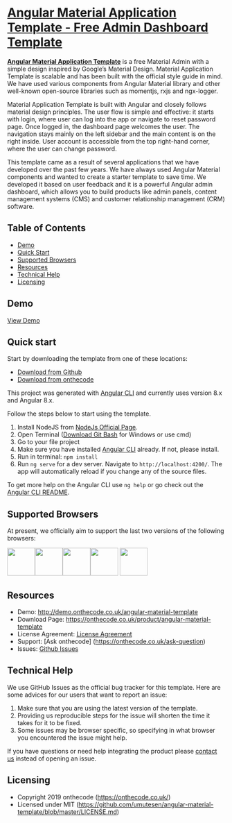 # [Angular Material Application Template - Free Admin Dashboard Template](https://onthecode.co.uk/product/angular-material-template/)

**[Angular Material Application Template](https://onthecode.co.uk/product/angular-material-template/)** is a free Material Admin with a simple design inspired by Google’s Material Design. Material Application Template is scalable and has been built with the official style guide in mind. We have used various components from Angular Material library and other well-known open-source libraries such as momentjs, rxjs and ngx-logger.

Material Application Template is built with Angular and closely follows material design principles. The user flow is simple and effective: it starts with login, where user can log into the app or navigate to reset password page. Once logged in, the dashboard page welcomes the user. The navigation stays mainly on the left sidebar and the main content is on the right inside. User account is accessible from the top right-hand corner, where the user can change password.

This template came as a result of several applications that we have developed over the past few years. We have always used Angular Material components and wanted to create a starter template to save time. We developed it based on user feedback and it is a powerful Angular admin dashboard, which allows you to build products like admin panels, content management systems (CMS) and customer relationship management (CRM) software.

## Table of Contents

* [Demo](#demo)
* [Quick Start](#quick-start)
* [Supported Browsers](#supported-browsers)
* [Resources](#resources)
* [Technical Help](#technical-help)
* [Licensing](#licensing)

## Demo
[View Demo](http://demo.onthecode.co.uk/angular-material-template)

## Quick start
Start by downloading the template from one of these locations:

- [Download from Github](https://github.com/umutesen/angular-material-template/archive/master.zip)
- [Download from onthecode](https://onthecode.co.uk/product/angular-material-template)

This project was generated with [Angular CLI](https://github.com/angular/angular-cli) and currently uses version 8.x and Angular 8.x.

Follow the steps below to start using the template.

1. Install NodeJS from [NodeJs Official Page](https://nodejs.org/en).
2. Open Terminal ([Download Git Bash](https://gitforwindows.org/) for Windows or use cmd)
3. Go to your file project
4. Make sure you have installed [Angular CLI](https://github.com/angular/angular-cli) already. If not, please install.
5. Run in terminal: ```npm install```
6. Run `ng serve` for a dev server. Navigate to `http://localhost:4200/`. The app will automatically reload if you change any of the source files.

To get more help on the Angular CLI use `ng help` or go check out the [Angular CLI README](https://github.com/angular/angular-cli/blob/master/README.md).

## Supported Browsers
At present, we officially aim to support the last two versions of the following browsers:

<img src="https://github.com/umutesen/angular-material-template/blob/media/chrome.png?raw=true" width="64" height="64"><img src="https://github.com/umutesen/angular-material-template/blob/media/firefox.png?raw=true" width="64" height="64"><img src="https://github.com/umutesen/angular-material-template/blob/media/edge.png?raw=true" width="64" height="64"><img src="https://github.com/umutesen/angular-material-template/blob/media/safari.png?raw=true" width="64" height="64"> <img src="https://github.com/umutesen/angular-material-template/blob/media/opera.png?raw=true" width="64" height="64">

## Resources
- Demo: <http://demo.onthecode.co.uk/angular-material-template>
- Download Page: <https://onthecode.co.uk/product/angular-material-template>
- License Agreement: [License Agreement](https://github.com/umutesen/angular-material-template/blob/master/LICENSE)
- Support: [Ask onthecode] (https://onthecode.co.uk/ask-question)
- Issues: [Github Issues](https://github.com/umutesen/angular-material-template/issues)

## Technical Help

We use GitHub Issues as the official bug tracker for this template. Here are some advices for our users that want to report an issue:

1. Make sure that you are using the latest version of the template.
2. Providing us reproducible steps for the issue will shorten the time it takes for it to be fixed.
3. Some issues may be browser specific, so specifying in what browser you encountered the issue might help.

If you have questions or need help integrating the product please [contact us](https://onthecode.co.uk/ask-question) instead of opening an issue.

## Licensing

- Copyright 2019 onthecode (https://onthecode.co.uk/)
- Licensed under MIT (https://github.com/umutesen/angular-material-template/blob/master/LICENSE.md)
